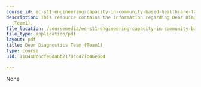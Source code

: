 ```yaml
---
course_id: ec-s11-engineering-capacity-in-community-based-healthcare-fall-2005
description: This resource contains the information regarding Dear Diagnostics Team
  (Team1).
file_location: /coursemedia/ec-s11-engineering-capacity-in-community-based-healthcare-fall-2005/110440c6cfe6da6b2170cc471b46e6b4_MITEC_S11F05_dlg_mod1_1_qu.pdf
file_type: application/pdf
layout: pdf
title: Dear Diagnostics Team (Team1)
type: course
uid: 110440c6cfe6da6b2170cc471b46e6b4

---
```

None
